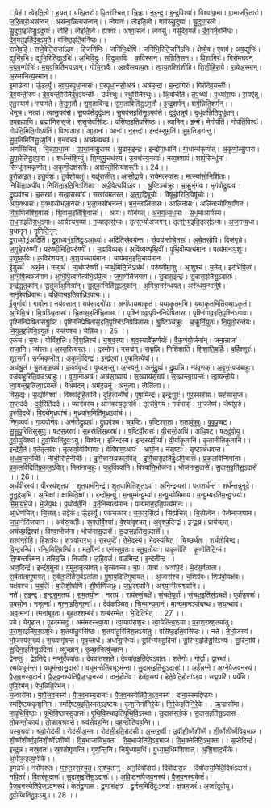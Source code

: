 

  
्वेह॑। त्वेइति॒त्वे। ह॒यत्। यत्पि॒तरः॑। पि॒तर॑श्चित्। चि॒न्नः॒। न॒इ॒न्द्र॒। इ॒न्द्र॒विश्वा॑। विश्वा॑वा॒मा। वा॒माज॑रि॒तारः॑। ज॒रि॒तारो॒अस॑न्वन्। अस॑न्व॒न्नित्यस॑न्वन्।। त्वेगावः॑। त्वेइति॒त्वे। गाव॑स्सु॒दुघाः॑। सु॒दुघा॒स्त्वे। सु॒दुघा॒इति॑सु॒ऽदुघाः॑। त्वेहि। त्वेइति॒त्वे। ह्यश्वाः॑। अश्वा॒स्त्वं। त्ववसु॑। वसु॑देव॒यते॑। दे॒व॒यते॒वनि॑ष्ठः। दे॒व॒यत॒इति॑दे॒व॒ऽय॒ते। वनि॑ष्ठ॒इति॒वनि॑ष्ठः।।  
राजे॑व॒हि। राजे॒वेति॒राजा॑ऽइव। हिजनि॑भिः। जनि॑भिः॒क्षेषि॑। जनि॑भि॒रिति॒जनि॑ऽभिः। क्षेष्ये॒व। ए॒वाव॑। अव॒द्युभिः॑। द्युभि॑र॒भि। द्युभि॒रिति॒द्युऽभिः॑। अ॒भिवि॒दुः। वि॒दुष्क॒विः। क॒विस्सन्। सन्निति॒सन्।। पि॒शागिरः॑। गिरो॑मघवन्। म॒घ॒व॒न्गोभिः॑। म॒घ॒व॒न्निति॑मघऽवन्। गोभि॒रश्वैः॑। अश्वै॑स्त्वाय॒तः। त्वा॒य॒तश्शि॑शीहि। शि॒शी॒हि॒रा॒ये। रा॒येअ॒स्मान्। अ॒स्मानित्य॒स्मान्।।  
इ॒माउ॑त्वा। ऊँ॒इत्यूँ॑। त्वा॒प॒स्पृ॒धा॒नासः॑। प॒स्पृ॒धा॒नसो॒अत्र॑। अत्र॑म॒न्द्रा। म॒न्द्रागिरः॑। गिरो॑देव॒यन्तीः॑। दे॒व॒यन्ती॒रुप॑। दे॒व॒यन्ती॒रिति॑दे॒व॒ऽयन्तीः॑। उप॑स्थुः। स्थु॒रिति॑स्थुः।। अि॒र्वाची॑ते। ते॒प॒थ्या॑। प॒थ्या॑रा॒यः। रा॒यए॑तु। ए॒तु॒स्याम॑। स्याम॑ते। ते॒सु॒म॒तौ। सु॒म॒तावि॑न्द्र। सु॒म॒ताविति॑सु॒ऽम॒तौ। इ॒न्द्र॒शर्म॑न्। शर्म॒न्निति॒शर्म॑न्।।  
धे॒नुन्न। नत्वा॑। त्वा॒सू॒यव॑से। सू॒यव॑से॒दुदु॑क्षन्। सु॒यव॑स॒इति॑सु॒ऽयव॑से। दुदु॑क्ष॒न्नुप॑। दुधु॑क्ष॒न्निति॒दुधु॑क्षन्। उप॒ब्रह्मा॑णि। ब्रह्मा॑णिससृजे। स॒सृ॒जे॒वसि॑ष्टः। वसि॑ष्ठ॒इति॒वसि॑ष्ठः।। त्वामित्। इन्मे॑। मे॒गोप॑तिं। गोप॑तिं॒विश्वः॑। गोप॑ति॒मिति॒गोऽप॑तिं। विश्व॑आह। आ॒हानः॑। आनः॑। न॒इन्द्रः॑। इन्द्र॑स्सुम॒तिं। सु॒म॒तिङ्ग॑न्तु। सु॒म॒तिमिति॑सु॒ऽम॒तिं। ग॒न्त्वच्छ॑। अच्छेत्यच्छ॑।।  
अर्णां॑सिचित्। चि॒त्प॒प्र॒था॒ना। प॒प्र॒था॒नासु॒दासः॑। सु॒दास॒इन्द्रः॑। इन्द्रो॑गा॒धानि॑। गा॒धान्य॑कृणॊत्। अ॒कृ॒णॊ॒त्सु॒पारा। सु॒पा॒रेति॑सु॒ऽपा॒रा।। शर्ध॑न्तंशि॒म्युं। शि॒म्युमु॒चथ॑स्य। उ॒चथ॑स्य॒नव्यः॑। नव्य॒श्शापं॑। शापं॒सिन्धू॑नां। सिन्धू॑नामकृणॊत्। अ॒कृ॒णॊ॒दश॑स्तीः। अश॑स्ती॒रित्य॑शस्तीः।। 24।।  
पु॒रो॒ळाइत्। इत्तु॒र्वशः॑। तु॒र्वशो॒यक्षुः॑। यक्षु॑रासीत्। आ॒सी॒द्रा॒ये। रा॒येमत्स्या॑सः। मत्स्या॑सो॒निशि॑ताः। निशि॑ता॒अपी॑व। निशि॑ता॒इति॒निऽशि॑ताः। अपी॒वेत्यपि॑ऽइव।। श्रु॒ष्टिञ्च॑क्रुः। च॒क्रु॒र्भृग॑वः। भृग॑वोद्रु॒ह्यवः॑। द्रु॒ह्यव॑श्च। च॒सखा॑। सखा॒सखा॑यं। सखा॑यमतरत्। अ॒त॒र॒द्विषूचोः॑। विषू॑चो॒रिति॒विषू॑चोः।।  
आप॒क्थासः॑। प॒क्थासो॑भला॒नसः॑। भ॒ला॒नसो॑भनन्त। भ॒न॒न्तालि॑नासः। आलि॑नासः। अलि॑नासोविषा॒णिनः॑। वि॒षा॒णिन॑श्शि॒वासः॑। शि॒वास॒इति॑शि॒वासः॑।। आयः। योन॑यत्। अ॒न॒य॒त्स॒ध॒माः। स॒ध॒माआर्य॑स्य। स॒ध॒माइति॑स॒ध॒ऽमाः। आर्य॑स्यग॒व्या। ग॒व्यातृत्सु॑भ्यः। तृत्सु॑भ्योअजगन्। तृत्सु॑भ्य॒इति॒तृत्सु॑ऽभ्यः। अ॒ज॒गन्यु॒धा। यु॒धानॄन्। नॄनिति॒नॄन्।।  
दु॒रा॒ध्यो॒३॒॑अदि॑तिं। दु॒रा॒ध्य१॒॑इति॑दुः॒ऽआ॒ध्यः॑। अदि॑तिंस्रे॒वय॑न्तः। स्रे॒वय॑न्तोचे॒तसः॑। अ॒चे॒तसो॒वि। विज॑गृभ्रे। ज॒गृ॒भ्रे॒परु॑ष्णीं। परु॑ष्णी॒मिति॒परु॑ष्णीं।। म॒ह्नावि॑व्यक्। अवि॑व्यक्पृथि॒वीं। पृ॒थि॒वीम्पत्य॑मानः। पत्य॑मानःप॒शुः। प॒शुष्क॒विः। क॒विर॑शयत्। अ॒श॒यच्चाय॑मानः। चाय॑मान॒इति॒चाय॑मानः।।  
ई॒युरर्थं॑। अर्थं॒न। नन्य॒र्थं। न्य॒र्थपरु॑ष्णीं। न्यर्थ॒मिति॒निऽअ॑र्थं। परु॑ष्णीमा॒शुः। आ॒शुश्च॑। च॒नेत्। इद॑भिपि॒त्वं। अ॒भि॒पि॒त्वञ्ज॑गाम। अ॒भि॒पि॒त्वमित्य॑भि॒ऽपि॒त्वं। ज॒गा॒मेति॑जगाम।। सु॒दास॒इन्द्रः॑। सु॒दास॒इति॑सु॒ऽदासः॑। इन्द्र॑सु॒तुका॑न्। सु॒तुकाँ॑अ॒मित्रा॑न्। सु॒तुका॒निति॑सु॒ऽतुका॑न्। अ॒मित्रा॒नर॑न्धयत्। अर॑न्धय॒न्मानु॑षे। मानु॑षे॒वध्रि॑वाचः। वध्रि॑वाच॒इति॒वाध्रि॑ऽवाचः।।  
ई॒युर्गावः॑। गावो॒न। नय॑वसात्। यव॑सा॒दगो॑पाः। अगो॑पायथाकृ॒तं। य॒था॒कृ॒तम॒भि। य॒था॒कृ॒तमिति॑य॒था॒ऽकृ॒तं। अ॒भिमि॒त्रं। मि॒त्रञ्चि॒तासः॑। चि॒तास॒इति॑चि॒तासः॑।। पृश्नि॑गावः॒पृश्नि॑निप्रेषितासः। पृश्नि॑गाव॒इति॒पृश्नि॑ऽगावः। पृश्नि॑निप्रेषितासश्रु॒ष्टिं। पृश्नि॑निप्रेषितास॒इति॒पृश्नि॑ऽनिप्रेषितासः। श्रु॒ष्टिञ्च॑क्रुः। च॒क्रु॒र्नि॒युतः॑। नि॒युतो॒रन्त॑यः। नि॒युत॒इति॑नि॒ऽयुतः॑। रन्त॑यश्च। चेति॑च।। 25 ।।  
एकं॑च। च॒यः। योविं॑श॒तिः। विं॒श॒तिश्च॑। च॒श्र॒व॒स्या। श्र॒व॒स्यावै॑क॒र्णयोः॑। वै॒क॒र्णयो॒र्जना॑न्। जना॒न्राजा॑। राजा॒नि। न्य॑स्तः। अ॒स्त॒रित्य॑स्तः।। द॒स्मोन। नसद्म॑न्। सद्म॒न्नि। निशि॑शाति। शि॒शा॒ति॒ब॒र्हिः। ब॒र्हिश्शूरः॑। शूर॒सर्गं॑। सर्ग॑मकृणॊत्। अ॒कृ॒णॊ॒दिन्द्रः॑। इन्द्र॑एषां। ए॒षा॒मित्ये॑षां।।  
अध॑श्रु॒तं। श्रु॒तङ्क॒वषं॑। क॒वषं॑वृ॒ध्दं। वृ॒ध्दम॒प्सु। अ॒प्स्वनु॑। अनु॑द्रु॒ह्यं। द्रु॒ह्यन्नि। न्य॑वृणक्। अ॒वृ॒ण॒ग्वज्र॑बाहुः। वज्र॑बाहु॒रिति॒वज्र॑ऽबाहुः।। वृ॒णा॒नाअत्र॑। अत्र॑स॒ख्याय॑। स॒ख्याय॑स॒ख्यं। स॒ख्यन्त्वा॒यन्तः॑। त्वा॒यन्तो॒ये। त्वा॒यन्त॒इति॑त्वा॒ऽयन्तः॑। येअम॑दन्। अम॑द॒न्ननु॑। अनु॑त्वा। त्वेति॑त्वा।।  
विस॒द्यः। स॒द्योविश्वा॑। विश्वा॑दृंहि॒तानि॑। दृ॒हि॒तान्ये॑षां। ए॒षा॒मिन्द्रः॑। इन्द्रः॒पुरः॑। पुर॒स्सह॑सा। सह॑सास॒प्त। स॒प्तद॑र्दः। द॒र्द॒रिति॑दर्दः।। व्यान॑वस्य। आन॑वस्य॒तृत्स॑वे। तृत्स॑वे॒गयं॑। गयं॑भाक्। भा॒ज्जेष्म॑। जेष्म॑पू॒रुं। पू॒रुंवि॒दथे॑। वि॒दथे॑मृ॒ध्रवा॑चं। मृ॒ध्रवा॑च॒मिति॑मृ॒ध्रऽवा॑चं।।  
निग॒व्यवः॑। ग॒व्यवोन॑वः। अन॑वोद्रु॒ह्यवः॑। द्रु॒ह्यव॑श्च। च॒ष॒ष्टिः। ष॒ष्टिश्श॒ता। श॒ताषु॑षुपुः। षु॒षु॒पु॒ष्षट्। सु॒सु॒पु॒रिति॑सुसुपुः। षट्स॒हस्रा॑। स॒हस्रेति॑स॒हस्रा॑।। ष॒ष्टिर्वी॒रासः॑। वी॒रासो॒अधि॑। अधि॒षट्। षट्दु॑वो॒यु। दु॒वो॒युविश्वा॑। दु॒वो॒य्विति॑दु॒वः॒ऽयु। विश्वेत्। इदिन्द्र॑स्य। इन्द्र॑स्यवी॒र्या॑। वी॒र्या॑कृ॒तानि॑। कृ॒तानीति॑कृ॒तानि॑।।  
इन्द्रे॑णै॒ते। ए॒तेतृत्स॑वः। तृत्स॑वो॒वेवि॑षाणाः। वेवि॑षाणा॒आपः॑। आपो॒न। नसृ॒ष्टाः। सृ॒ष्टाअ॑धवन्त। अ॒ध॒व॒न्त॒नीचीः॑। नीची॒रिति॒नीचीः॑।। दु॒र्मि॒त्रासः॑प्रकल॒वित्। दु॒र्मि॒त्रास॒इति॑दुः॒ऽमि॒त्रासः॑। प्र॒क॒लविन्मिमा॑नाः। प्र॒क॒लविदिति॑प्र॒क॒ल॒ऽवित्। मिमा॑नाज॒हुः। ज॒हुर्विश्वा॑नि। विश्वा॑नि॒भोज॑ना। भोज॑नासु॒दासे॑। सु॒दास॒इति॑सु॒ऽदासे॑ ।। 26।।  
अ॒र्धंवी॒रस्य॑। वी॒रस्य॑शृत॒पां। शृ॒त॒पाम॑नि॒न्द्रं। शृ॒त॒पामिति॑शृ॒त॒ऽपां। अ॒नि॒न्द्रम्परा॑। परा॒शर्ध॑न्तं। शर्ध॑न्तन्नुनुदे। नु॒नु॒दे॒अ॒भि। अ॒भिक्षां। क्षामिति॒क्षां।। इन्द्रो॑म॒न्युं। म॒न्युम्म॑न्यु॒म्यः॑। म॒न्यु॒म्यो॑मिमाय। म॒न्यु॒म्यइति॑म॒न्यु॒ऽम्यः॑। मि॒मा॒य॒भे॒जे। भे॒जेप॒थः। प॒थोव॑र्त॒निं। व॒र्त॒निम्पत्य॑मानः। पत्य॑मान॒इति॒पत्य॑मानः।।  
आ॒ध्रेण॑चित्। चि॒त्तत्। तद्वेकं॑। ऊँ॒इत्यूँ॑। एकं॑चकार। च॒का॒र॒सिंह्यं॑। सिंह्यं॑चित्। चि॒त्पेत्वे॑न। पेत्वे॑नाजघान। ज॒घा॒नेति॑जघान।। अव॑स्र॒क्तीः। स्र॒क्तीर्वे॒श्या॑। वे॒श्या॑वृश्चत्। अ॒वृ॒श्च॒दिन्द्रः॑। इन्द्रः॒प्र। प्राय॑च्छत्। अय॑च्छ॒द्विश्वा॑। विश्वा॒भोज॑ना। भोज॑नासु॒दासे॑। सु॒दास॒इति॑सु॒ऽदासे॑।।  
शश्व॑न्तो॒हि। हिशत्र॑वः। शत्र॑वोरार॒धुः। रा॒र॒धुष्टॆ॑। ते॒भे॒दस्य॑। भे॒दस्य॑चित्। चि॒च्छर्ध॑तः। शर्ध॑तोविन्द। वि॒न्द॒रन्धिं॑। रन्धि॒मिति॒रन्धिं॑।। मर्ताँ॒एनः॑। एन॑स्तुव॒तः। स्तु॒व॒तोयः। यःकृ॒णॊति॑। कृ॒णॊति॑ति॒ग्मं। ति॒ग्मन्तस्मि॑न्। तस्मि॒न्नि। निज॑हि। ज॒हि॒वज्रं॑। वज्र॑मिन्द्र। इ॒न्द्रेती॑न्द्र।।  
आव॒दिन्द्रं॑। इन्द्रं॑य॒मुना॑। य॒मुना॒तृत्स॑वत्। तृत्स॑वच्च। च॒प्र। प्रात्रा॑। अत्रा॑भे॒दं। भे॒दंस॒र्वता॑ता। स॒र्वता॑तामुषायत्। स॒र्वता॒तेति॑स॒र्वऽता॑ता। मु॒षा॒य॒दिति॑मुषायत्।। अ॒जास॑श्च। च॒शिग्र॑वः। शिग्र॑वो॒यक्ष॑वः। यक्ष॑वश्च। च॒ब॒लिं। ब॒लिंशी॒र्षाणि॑। शी॒र्षाणि॑जभ्रुः। ज॒भ्रु॒रश्व्या॑नि। अश्व्या॒नीत्यश्व्या॑नि।।  
नते॑। त॒इ॒न्द्र॒। इ॒न्द्र॒सु॒म॒तयः॑। सु॒म॒तयो॒न। नरायः॑। राय॑स्सं॒चक्षे॑। सं॒चक्षे॒पूर्वाः॑। सं॒चक्ष॒इति॑सं॒ऽचक्षे॑। पूर्वा॑उ॒षसः॑। उ॒षसो॒न। ननूत्नाः॑। नूत्ना॒इति॒नूत्नाः॑।। देव॑कञ्चित्। चि॒न्मा॒न्य॒मा॒नं। मा॒न्य॒मा॒नञ्ज॑घन्थ। ज॒घ॒न्थाव॑। अव॒त्मना॑। त्मना॑बृह॒तः। बृ॒ह॒तश्शम्ब॑रं। शम्ब॑रम्भेत्। भे॒दिति॑भेत्।। 27 ।।  
प्रये। येगृ॒हात्। गृ॒हदम॑मदुः। अम॑मदस्त्त्वा॒या। त्वा॒याप॑राश॒रः। त्वा॒येति॑त्वा॒ऽया। प॒रा॒श॒रश्श॒तया॑तु। प॒रा॒श॒रइति॑प॒रा॒ऽश॒रः। श॒तया॑तु॒र्वसि॑ष्ठः। श॒तया॑तु॒रिति॑श॒तऽया॑तुः। वसि॑ष्ठ॒इति॒वसि॑ष्ठः।। नते॑। ते॒भो॒जस्य॑। भो॒जस्य॑स॒ख्यं। स॒ख्यम्मृ॑षन्त। मृ॒ष॒न्ताध॑। अधा॑सू॒रिभ्यः॑। सू॒रिभ्य॑स्सु॒दिना॑। सू॒रिभ्य॒इति॑सू॒रिऽभ्यः॑। सु॒दिना॒वि। सु॒दिना॒इति॑सु॒ऽदिनाः॑। व्यु॑च्छान्। उ॒च्छा॒नित्यु॑च्छान्।।  
द्वेनप्तुः॑। द्वेइति॒द्वे। नप्तु॑र्दे॒ववा॑तः। दे॒ववा॑तश्श॒ते। दे॒ववा॑त॒इति॑दे॒वऽवा॑तः। श॒तेगोः। गोर्द्वा॑। द्वा॒रथा॑। रथा॑व॒धूम॑न्ता। व॒धूम॑न्तासु॒दासः॑। व॒धूम॒न्तेति॑व॒धूऽम॑न्ता। सु॒दास॒इति॑सु॒ऽदासः॑।। अर्ह॑न्नग्ने। अ॒ग्ने॒पै॒ज॒वनस्य॑। पै॒ज॒व॒नस्य॒दानं॑। पै॒ज॒व॒नस्येति॑पै॒ज॒ऽव॒नस्य॑। दानं॒होते॑व। हेते॑व॒सद्म॑। हेते॒वेति॒होता॑ऽइव। सद्म॒परि॑। पर्ये॑मि। ए॒मि॒रेभ॑न्। रेभ॒न्निति॒रेभ॑न्।।  
च॒त्वारो॑मा। मा॒पै॒ज॒व॒नस्य॑। पै॒ज॒व॒नस्य॒दानाः॑। पै॒ज॒व॒नस्येति॑पै॒ज॒ऽव॒नस्य॑। दाना॒स्स्मद्दि॑ष्टयः। स्मद्दि॑ष्टयःकृश॒निनः॑। स्मद्दि॑ष्टय॒इति॒स्मत्ऽइ॑ष्टयः। कृ॒श॒निनो॑निरे॒के। नि॒रे॒केइति॑नि॒रे॒के।। ऋ॒ज्रासो॑मा। मा॒पृ॒थि॒वि॒ष्ठाः। पृ॒थि॒वि॒ष्ठास्सु॒दासः॑। पृ॒थि॒वि॒स्थाइति॑पृ॒थि॒वि॒ऽस्थाः। सु॒दास॑स्तो॒कं। सु॒दास॒इति॑सु॒ऽदासः॑। तो॒कन्तो॒काय॑। तो॒काय॒श्रव॑से। श्रव॑सेवहन्ति। व॒ह॒न्तीति॑वहन्ति।।  
यस्य॒श्रवः॑। श्रवो॒रोद॑सी। रोद॑सीअ॒न्तः। रोद॑सी॒इति॒रोद॑सी। अ॒न्तरु॒र्वी। उ॒र्वीशी॒र्ष्णेशी॑र्ष्णॆ। शी॒र्ष्णेशी॑र्ष्णॆविब॒भाज॑। शी॒र्ष्णेशी॑र्ष्ण॒इति॑शी॒र्ष्णेऽशी॑र्ष्णॆ। वि॒ब॒भाजा॑विभ॒क्ता। वि॒ब॒भाजेति॑वि॒ऽब॒भाज॑। वि॒भ॒क्तेति॑वि॒ऽभ॒क्ता।। स॒प्तेदिन्द्रं॑। इन्द्र॒न्न। नस्र॒वतः॑। स्र॒वतो॑गृणन्ति। गृ॒ण॒न्ति॒नि। नियु॑ध्याम॒धिं। यु॒ध्या॒म॒धिम॑शिशात्। अ॒शि॒शाद॒भीके॑। अ॒भीक॒इत्य॒भीके॑।।  
इ॒मन्नरः॑। नरो॑मरुतः। म॒रु॒त॒स्स॒श्च॒त॒। स॒श्च॒तानु॑। अनु॒दिवो॑दासं। दिवो॑दास॒न्न। दिवो॑दास॒मिति॒दिवः॑ऽदासं। नपि॒तरं॑। पि॒तरं॑सु॒दासः॑। सु॒दास॒इति॑सु॒ऽदासः॑।। अ॒वि॒ष्टना॑पैजव॒नस्य॑। पै॒ज॒व॒नस्य॒केतं॑। पै॒ज॒व॒नस्येति॑पै॒ज॒ऽव॒नस्य॑। केतं॑दू॒णासं॑। दू॒णासं॑क्ष॒त्रं। दु॒र्नस॒मिति॑दुः॒ऽनशं॑। क्ष॒त्रम॒जरं॑। अ॒जरं॑दुवो॒यु। दु॒वो॒य्विति॑दु॒वः॒ऽयु।। 28 ।।  
